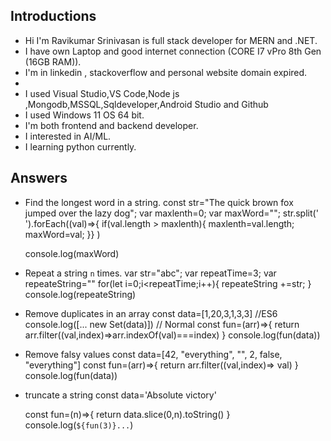 ## Introductions

- Hi I'm Ravikumar Srinivasan is full stack developer for MERN and .NET.
- I have own Laptop and good internet connection (CORE I7 vPro 8th Gen (16GB RAM)).
- I'm in linkedin , stackoverflow and personal website domain expired.
- 
- I used Visual Studio,VS Code,Node js ,Mongodb,MSSQL,Sqldeveloper,Android Studio and Github
- I used Windows 11 OS 64 bit.
- I'm both frontend and backend developer.
- I interested in AI/ML.
- I learning python currently.

## Answers

- Find the longest word in a string.
    const str="The quick brown fox jumped over the lazy dog";
    var maxlenth=0;
    var maxWord="";
    str.split(' ').forEach((val)=>{
        if(val.length > maxlenth){
            maxlenth=val.length;
            maxWord=val;
        }} )
    
    console.log(maxWord)

- Repeat a string `n` times.
    var str="abc";
    var repeatTime=3;
    var repeateString=""
    for(let i=0;i<repeatTime;i++){
        repeateString +=str;
    }
    console.log(repeateString)

- Remove duplicates in an array
    const data=[1,20,3,1,3,3]
    //ES6
    console.log([... new Set(data)])
    // Normal
    const fun=(arr)=>{
    return arr.filter((val,index)=>arr.indexOf(val)===index)
    }
    console.log(fun(data))

- Remove falsy values
    const data=[42, "everything", "", 2, false, "everything"]
    const fun=(arr)=>{
    return arr.filter((val,index)=> val)
    }
    console.log(fun(data))

- truncate a string
    const data='Absolute victory'

    const fun=(n)=>{
        return data.slice(0,n).toString()
    }
    console.log(`${fun(3)}...`)